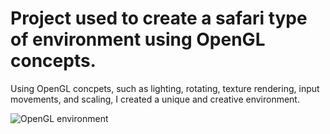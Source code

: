# Project used to create a safari type of environment using OpenGL concepts.
Using OpenGL concpets, such as lighting, rotating, texture rendering, input movements, and scaling, I created a unique and creative environment.

![OpenGL environment](https://github.com/user-attachments/assets/dcd9969d-b162-4cb6-a78f-419b9f7ef2de)
